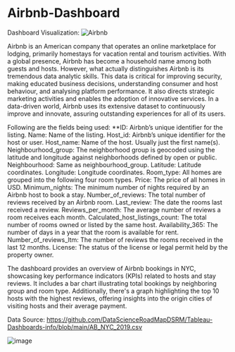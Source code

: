 # Airbnb-Dashboard

Dashboard Visualization:
![Airbnb](https://github.com/Priya10aher/Airbnb-Dashboard/assets/169088319/810f97c7-fc25-4f47-867f-65160461fe66)

Airbnb is an American company that operates an online marketplace for lodging, primarily homestays for vacation rental and tourism activities. With a global presence, Airbnb has become a household name among both guests and hosts. However, what actually distinguishes Airbnb is its tremendous data analytic skills. This data is critical for improving security, making educated business decisions, understanding consumer and host behaviour, and analysing platform performance. It also directs strategic marketing activities and enables the adoption of innovative services. In a data-driven world, Airbnb uses its extensive dataset to continuously improve and innovate, assuring outstanding experiences for all of its users. 

Following are the fields being used:
**ID: Airbnb’s unique identifier for the listing.
Name: Name of the listing.
Host_id: Airbnb’s unique identifier for the host or user.
Host_name: Name of the host. Usually just the first name(s).
Neighbourhood_group: The neighborhood group is geocoded using the latitude and longitude against neighborhoods defined by open or public.
Neighbourhood: Same as neighbourhood_group.
Latitude: Latitude coordinates.
Longitude: Longitude coordinates.
Room_type: All homes are grouped into the following four room types.
Price: The price of all homes in USD.
Minimum_nights: The minimum number of nights required by an Airbnb host to book a stay.
Number_of_reviews: The total number of reviews received by an Airbnb room.
Last_review: The date the rooms last received a review.
Reviews_per_month: The average number of reviews a room receives each month.
Calculated_host_listings_count: The total number of rooms owned or listed by the same host.
Availability_365: The number of days in a year that the room is available for rent.
Number_of_reviews_ltm: The number of reviews the rooms received in the last 12 months.
License: The status of the license or legal permit held by the property owner.

The dashboard provides an overview of Airbnb bookings in NYC, showcasing key performance indicators (KPIs) related to hosts and stay reviews. It includes a bar chart illustrating total bookings by neighboring group and room type. Additionally, there's a graph highlighting the top 10 hosts with the highest reviews, offering insights into the origin cities of visiting hosts and their average payment.

Data Source:
https://github.com/DataScienceRoadMapDSRM/Tableau-Dashboards-info/blob/main/AB_NYC_2019.csv

![image](https://github.com/Priya10aher/Airbnb-Dashboard/assets/169088319/c7768f16-d582-4a42-afc5-74ae9f1a2090)


